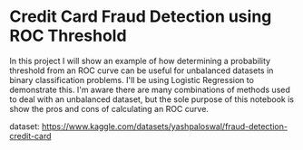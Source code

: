 # Credit Card Fraud Detection using ROC Threshold

In this project I will show an example of how determining a probability threshold from an ROC curve can be useful for unbalanced datasets in binary classification problems. I'll be using Logistic Regression to demonstrate this. I'm aware there are many combinations of methods used to deal with an unbalanced dataset, but the sole purpose of this notebook is show the pros and cons of calculating an ROC curve.

dataset: https://www.kaggle.com/datasets/yashpaloswal/fraud-detection-credit-card
